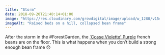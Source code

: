```yaml
---
title: "Storm"
date: 2018-09-20T21:40:14+01:00
image: "https://res.cloudinary.com/growdigital/image/upload/w_1280/v1544353414/beans-30916709138.jpg"
imageAlt: "Raised beds on a hill, collapsed bean frame"
---
```


After the storm in the #ForestGarden, the ['Cosse Violette' Purple](http://www.realseeds.co.uk/beans.html) french beans are on the floor. This is what happens when you don’t build a strong enough bean frame 😞
